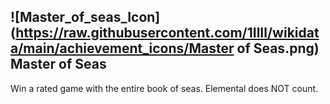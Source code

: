 ## ![Master_of_seas_Icon](https://raw.githubusercontent.com/1IlIl/wikidata/main/achievement_icons/Master of Seas.png) Master of Seas


Win a rated game with the entire book of seas. Elemental does NOT count.
